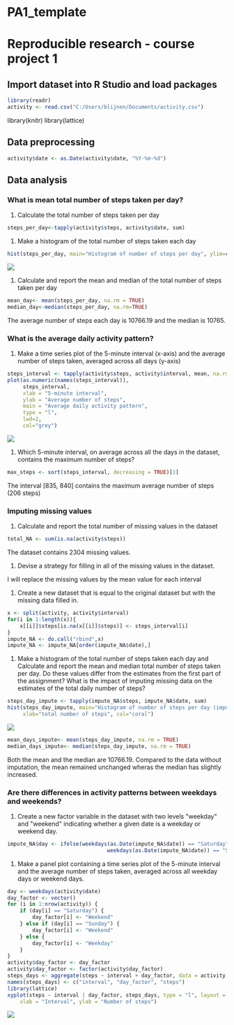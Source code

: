 PA1\_template
================

Reproducible research - course project 1
========================================

Import dataset into R Studio and load packages
----------------------------------------------

``` r
library(readr)
activity <- read.csv("C:/Users/blijnen/Documents/activity.csv")
```

library(knitr) library(lattice)

Data preprocessing
------------------

``` r
activity$date <- as.Date(activity$date, "%Y-%m-%d")
```

Data analysis
-------------

### What is mean total number of steps taken per day?

1.  Calculate the total number of steps taken per day

``` r
steps_per_day<-tapply(activity$steps, activity$date, sum)
```

1.  Make a histogram of the total number of steps taken each day

``` r
hist(steps_per_day, main="Histogram of number of steps per day", ylim=c(0,30), xlab="total number of steps", col="coral")
```

![](PA1_template_files/figure-markdown_github-ascii_identifiers/graph1-1.png)

1.  Calculate and report the mean and median of the total number of steps taken per day

``` r
mean_day<- mean(steps_per_day, na.rm = TRUE)
median_day<-median(steps_per_day, na.rm=TRUE)
```

The average number of steps each day is 10766.19 and the median is 10765.

### What is the average daily activity pattern?

1.  Make a time series plot of the 5-minute interval (x-axis) and the average number of steps taken, averaged across all days (y-axis)

``` r
steps_interval <- tapply(activity$steps, activity$interval, mean, na.rm = TRUE)
plot(as.numeric(names(steps_interval)),
     steps_interval, 
     xlab = "5-minute interval", 
     ylab = "Average number of steps",
     main = "Average daily activity pattern", 
     type = "l", 
     lwd=2, 
     col="grey")
```

![](PA1_template_files/figure-markdown_github-ascii_identifiers/graph2-1.png)

1.  Which 5-minute interval, on average across all the days in the dataset, contains the maximum number of steps?

``` r
max_steps <- sort(steps_interval, decreasing = TRUE)[1]
```

The interval \[835, 840\] contains the maximum average number of steps (206 steps)

### Imputing missing values

1.  Calculate and report the total number of missing values in the dataset

``` r
total_NA <- sum(is.na(activity$steps))
```

The dataset contains 2304 missing values.

1.  Devise a strategy for filling in all of the missing values in the dataset.

I will replace the missing values by the mean value for each interval

1.  Create a new dataset that is equal to the original dataset but with the missing data filled in.

``` r
x <- split(activity, activity$interval)
for(i in 1:length(x)){
    x[[i]]$steps[is.na(x[[i]]$steps)] <- steps_interval[i]
}
impute_NA <- do.call("rbind",x)
impute_NA <- impute_NA[order(impute_NA$date),]
```

1.  Make a histogram of the total number of steps taken each day and Calculate and report the mean and median total number of steps taken per day. Do these values differ from the estimates from the first part of the assignment? What is the impact of imputing missing data on the estimates of the total daily number of steps?

``` r
steps_day_impute <- tapply(impute_NA$steps, impute_NA$date, sum)
hist(steps_day_impute, main="Histogram of number of steps per day (imputed data)", ylim=c(0,30),
     xlab="total number of steps", col="coral")
```

![](PA1_template_files/figure-markdown_github-ascii_identifiers/graph3-1.png)

``` r
mean_days_impute<- mean(steps_day_impute, na.rm = TRUE)
median_days_impute<- median(steps_day_impute, na.rm = TRUE)
```

Both the mean and the median are 10766.19. Compared to the data without imputation, the mean remained unchanged wheras the median has slightly increased.

### Are there differences in activity patterns between weekdays and weekends?

1.  Create a new factor variable in the dataset with two levels "weekday" and "weekend" indicating whether a given date is a weekday or weekend day.

``` r
impute_NA$day <- ifelse(weekdays(as.Date(impute_NA$date)) == "Saturday" | 
                                weekdays(as.Date(impute_NA$date)) == "Sunday", "weekend", "weekday")   
```

1.  Make a panel plot containing a time series plot of the 5-minute interval and the average number of steps taken, averaged across all weekday days or weekend days.

``` r
day <- weekdays(activity$date)
day_factor <- vector()
for (i in 1:nrow(activity)) {
    if (day[i] == "Saturday") {
        day_factor[i] <- "Weekend"
    } else if (day[i] == "Sunday") {
        day_factor[i] <- "Weekend"
    } else {
        day_factor[i] <- "Weekday"
    }
}
activity$day_factor <- day_factor
activity$day_factor <- factor(activity$day_factor)
steps_days <- aggregate(steps ~ interval + day_factor, data = activity, mean)
names(steps_days) <- c("interval", "day_factor", "steps")
library(lattice)
xyplot(steps ~ interval | day_factor, steps_days, type = "l", layout = c(1, 2), 
    xlab = "Interval", ylab = "Number of steps")
```

![](PA1_template_files/figure-markdown_github-ascii_identifiers/graph4-1.png)
